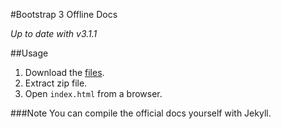 #Bootstrap 3 Offline Docs

*Up to date with v3.1.1*

##Usage

1. Download the [files](https://github.com/AAlakkad/Bootstrap-3-Offline-Docs/archive/master.zip).
2. Extract zip file.
3. Open `index.html` from a browser.


###Note
You can compile the official docs yourself with Jekyll.
